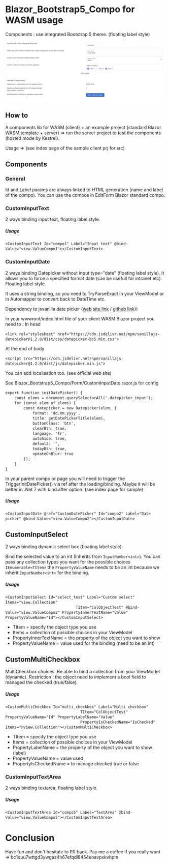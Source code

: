 # Blazor_Bootstrap5_Compo for WASM usage

Components : use integrated Bootstrap 5 theme. (floating label style)

![screen](https://github.com/fdonnet/Blazor_Bootstrap5_Compo/blob/main/screen.png)

## How to

A components lib for WASM (client) + an example project (standard Blazor WASM template + server) => run the server project to test the components (hosted mode by Kestrel).

Usage => (see index page of the sample client prj for src)

## Components

### General

Id and Label params are always linked to HTML generation (name and label of the compo).
You can use the compos in EditForm Blazor standard compo.

### CustomInputText

2 ways binding input text, floating label style.

##### Usage

```
<CustomInputText Id="compo1" Label="Input text" @bind-Value="view.ValueCompo1"></CustomInputText>
```

### CustomInputDate

2 ways binding Datepicker without input type="date" (floating label style). It allows you to force a specified format date (can be usefull for intranet etc). Floating label style.

It uses a string binding, so you need to TryParseExact in your ViewModel or in Automapper to convert back to DateTime etc.

Dependency to jsvanilla date picker ([web site link](https://mymth.github.io/vanillajs-datepicker/) / [github link](https://github.com/Jberivera/vanilla-datepicker)))

In your wwwroot/index.html file of your client WASM Blazor project you need to :
In head

```
<link rel="stylesheet" href="https://cdn.jsdelivr.net/npm/vanillajs-datepicker@1.2.0/dist/css/datepicker-bs5.min.css">
```

At the end of body

```
<script src="https://cdn.jsdelivr.net/npm/vanillajs-datepicker@1.2.0/dist/js/datepicker.min.js">
```

You can add localisation too. (see official web site)

See Blazor_Bootstrap5_Compo/Form/CustomInputDate.razor.js for config

```
export function initDatePicker() {
    const elems = document.querySelectorAll('.datepicker_input');
    for (const elem of elems) {
        const datepicker = new Datepicker(elem, {
            format: 'dd.mm.yyyy',
            title: getDatePickerTitle(elem),
            buttonClass: 'btn',
            clearBtn: true,
            language: 'fr',
            autohide: true,
            default: '',
            todayBtn: true,
            updateOnBlur: true
        });
    }
}
```

In your parent compo or page you will need to trigger the TriggerInitDatePicker() via ref after the loading/binding. Maybe it will be better in .Net 7 with bind:after option. (see index page for sample)

##### Usage

```
<CustomInputDate @ref="CustomDatePicker" Id="compo2" Label="Date picker" @bind-Value="view.ValueCompo2"></CustomInputDate>
```

## CustomInputSelect

2 ways binding dynamic select box (floating label style).

Bind the selected value to an int (Inherits from `InputNumber<int>`).
You can pass any collection types you want for the possible choices `IEnumerable<TItem>` the `PropertyValueName` needs to be an int because we inherit `InputNumber<int>` for the binding.

##### Usage

```
<CustomInputSelect Id="select_test" Label="Custom select" Items="view.Collection"
                               TItem="ColObjectTest" @bind-Value="view.ValueCompo3" PropertyInnerTextName="Value" PropertyValueName="Id"></CustomInputSelect>
```

* TItem = specify the object type you use
* Items = collection of possible choices in your ViewModel
* PropertyInnerTextName = the property of the object you want to show
* PropertyValueName = value used for the binding (need to be an int)

## CustomMultiCheckbox

MultiCheckbox choices.
Be able to bind a collection from your ViewModel (dynamic). Restriction : the object need to implement a bool field to managed the checked (true/false).

##### Usage

```
<CustomMultiCheckbox Id="multi_checkbox" Label="Multi checkbox"
                                 TItem="ColObjectTest" PropertyValueName="Id" PropertyLabelName="Value"
                                 PropertyIsCheckedName="IsChecked" Items="@view.Collection"></CustomMultiCheckbox>
```

* TItem = specify the object type you use
* Items = collection of possible choices in your ViewModel
* PropertyLabelName = the property of the object you want to show (label)
* PropertyValueName = value used
* PropertyIsCheckedName = to manage checked true or false

### CustomInputTextArea

2 ways binding textarea, floating label style.

##### Usage

```
<CustomInputTextArea Id="compo5" Label="TextArea" @bind-Value="view.ValueCompo5"></CustomInputTextArea>
```

# Conclusion

Have fun and don't hesitate to PR back. Pay me a coffee if you really want => bc1quu7wttgd3ywgaz4h67efqdl8454enavpxkvhpm

